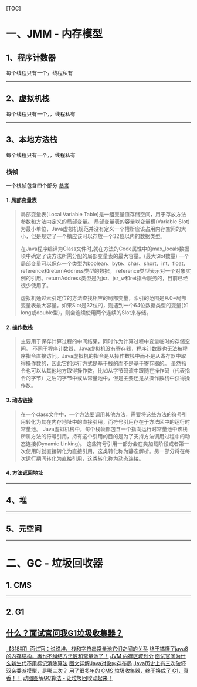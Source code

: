 [TOC]
# 一、JMM - 内存模型

## 1、程序计数器

每个线程只有一个，线程私有

---

## 2、虚拟机栈
每个线程只有一个，，线程私有

---

## 3、本地方法栈
每个线程只有一个，，线程私有
### 栈帧
一个栈帧包含四个部分 [参考](https://zhuanlan.zhihu.com/p/45354152)
#### 1. 局部变量表
> 局部变量表(Local Variable Table)是一组变量值存储空间，用于存放方法参数和方法内定义的局部变量。
> 局部变量表的容量以变量槽(Variable Slot)为最小单位，Java虚拟机规范并没有定义一个槽所应该占用内存空间的大小，但是规定了一个槽应该可以存放一个32位以内的数据类型。
>
> 在Java程序编译为Class文件时,就在方法的Code属性中的max_locals数据项中确定了该方法所需分配的局部变量表的最大容量。(最大Slot数量)
> 一个局部变量可以保存一个类型为boolean、byte、char、short、int、float、reference和returnAddress类型的数据。
> reference类型表示对一个对象实例的引用。returnAddress类型是为jsr、jsr_w和ret指令服务的，目前已经很少使用了。
>
> 虚拟机通过索引定位的方法查找相应的局部变量，索引的范围是从0~局部变量表最大容量。如果Slot是32位的，则遇到一个64位数据类型的变量(如long或double型)，则会连续使用两个连续的Slot来存储。

#### 2. 操作数栈
> 主要用于保存计算过程的中间结果，同时作为计算过程中变量临时的存储空间。
> 不同于程序计数器，Java虚拟机没有寄存器，程序计数器也无法被程序指令直接访问。Java虚拟机的指令是从操作数栈中而不是从寄存器中取得操作数的，因此它的运行方式是基于栈的而不是基于寄存器的。
> 虽然指令也可以从其他地方取得操作数，比如从字节码流中跟随在操作码（代表指令的字节）之后的字节中或从常量池中，但是主要还是从操作数栈中获得操作数。

#### 3. 动态链接
> 在一个class文件中，一个方法要调用其他方法，需要将这些方法的符号引用转化为其在内存地址中的直接引用，而符号引用存在于方法区中的运行时常量池。
> Java虚拟机栈中，每个栈帧都包含一个指向运行时常量池中该栈所属方法的符号引用，持有这个引用的目的是为了支持方法调用过程中的动态连接(Dynamic Linking)。
> 这些符号引用一部分会在类加载阶段或者第一次使用时就直接转化为直接引用，这类转化称为静态解析。另一部分将在每次运行期间转化为直接引用，这类转化称为动态连接。

#### 4. 方法返回地址

---

## 4、堆

---

## 5、元空间

---

# 二、GC - 垃圾回收器
## 1. CMS

---

## 2. G1
[什么？面试官问我G1垃圾收集器？](https://zhuanlan.zhihu.com/p/431908205)
---

[【318期】面试官：说说堆、栈和字符串常量池它们之间的关系](https://mp.weixin.qq.com/s/GuSg4R7Asi432jmn7gWOag)
[终于搞懂了java8的内存结构，再也不纠结方法区和常量池了！](https://mp.weixin.qq.com/s/56nh1H4MYR6HRX0wayaENA)
[JVM 内存区域划分](https://mp.weixin.qq.com/s/NaCFDOGuoHkfQZZjvY66Jg)
[面试官问为什么新生代不用标记清除算法](https://mp.weixin.qq.com/s/qGL36Q1npiYKKTOG5SVv1A)
[图文详解Java对象内存布局](https://mp.weixin.qq.com/s/qELVigGAxHCXvQ36XIFQUQ)
[Java历史上有三次破坏双亲委派模型，是哪三次？](https://mp.weixin.qq.com/s/nC7yo8Cdsnlzc58UEwxs8g)
[用了很多年的 CMS 垃圾收集器，终于换成了 G1，真香！！](https://mp.weixin.qq.com/s/LpbOUW8VSFsStUkpRayOAA)
[动图图解GC算法 - 让垃圾回收动起来！](https://mp.weixin.qq.com/s/DvPaMfn7xEKIilv-_Ojk8g)